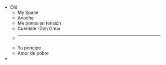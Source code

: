 - Old
	- My Space
	- Anoche
	- Me pones en tensión
	- Cuentale -Don Omar
	-
	  ---
	- Tu principe
	- Amor de pobre
-